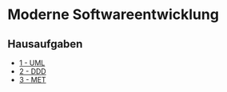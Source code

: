 Moderne Softwareentwicklung
===========================

Hausaufgaben
------------

- [1 - UML](./UML/uml.md)
- [2 - DDD](./DDD/DDD.pdf)
- [3 - MET](./MET/met.md)